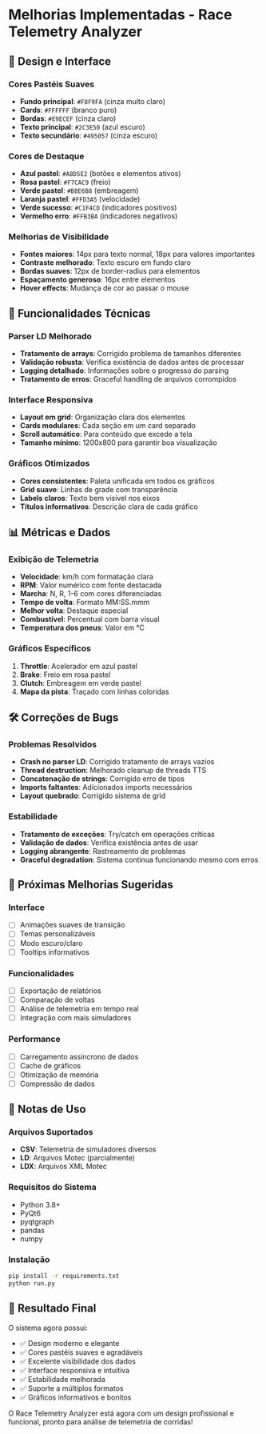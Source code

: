 # Melhorias Implementadas - Race Telemetry Analyzer

## 🎨 Design e Interface

### Cores Pastéis Suaves
- **Fundo principal**: `#F8F9FA` (cinza muito claro)
- **Cards**: `#FFFFFF` (branco puro)
- **Bordas**: `#E9ECEF` (cinza claro)
- **Texto principal**: `#2C3E50` (azul escuro)
- **Texto secundário**: `#495057` (cinza escuro)

### Cores de Destaque
- **Azul pastel**: `#A8D5E2` (botões e elementos ativos)
- **Rosa pastel**: `#F7CAC9` (freio)
- **Verde pastel**: `#B8E6B8` (embreagem)
- **Laranja pastel**: `#FFD3A5` (velocidade)
- **Verde sucesso**: `#C1F4CD` (indicadores positivos)
- **Vermelho erro**: `#FFB3BA` (indicadores negativos)

### Melhorias de Visibilidade
- **Fontes maiores**: 14px para texto normal, 18px para valores importantes
- **Contraste melhorado**: Texto escuro em fundo claro
- **Bordas suaves**: 12px de border-radius para elementos
- **Espaçamento generoso**: 16px entre elementos
- **Hover effects**: Mudança de cor ao passar o mouse

## 🔧 Funcionalidades Técnicas

### Parser LD Melhorado
- **Tratamento de arrays**: Corrigido problema de tamanhos diferentes
- **Validação robusta**: Verifica existência de dados antes de processar
- **Logging detalhado**: Informações sobre o progresso do parsing
- **Tratamento de erros**: Graceful handling de arquivos corrompidos

### Interface Responsiva
- **Layout em grid**: Organização clara dos elementos
- **Cards modulares**: Cada seção em um card separado
- **Scroll automático**: Para conteúdo que excede a tela
- **Tamanho mínimo**: 1200x800 para garantir boa visualização

### Gráficos Otimizados
- **Cores consistentes**: Paleta unificada em todos os gráficos
- **Grid suave**: Linhas de grade com transparência
- **Labels claros**: Texto bem visível nos eixos
- **Títulos informativos**: Descrição clara de cada gráfico

## 📊 Métricas e Dados

### Exibição de Telemetria
- **Velocidade**: km/h com formatação clara
- **RPM**: Valor numérico com fonte destacada
- **Marcha**: N, R, 1-6 com cores diferenciadas
- **Tempo de volta**: Formato MM:SS.mmm
- **Melhor volta**: Destaque especial
- **Combustível**: Percentual com barra visual
- **Temperatura dos pneus**: Valor em °C

### Gráficos Específicos
1. **Throttle**: Acelerador em azul pastel
2. **Brake**: Freio em rosa pastel
3. **Clutch**: Embreagem em verde pastel
4. **Mapa da pista**: Traçado com linhas coloridas

## 🛠️ Correções de Bugs

### Problemas Resolvidos
- **Crash no parser LD**: Corrigido tratamento de arrays vazios
- **Thread destruction**: Melhorado cleanup de threads TTS
- **Concatenação de strings**: Corrigido erro de tipos
- **Imports faltantes**: Adicionados imports necessários
- **Layout quebrado**: Corrigido sistema de grid

### Estabilidade
- **Tratamento de exceções**: Try/catch em operações críticas
- **Validação de dados**: Verifica existência antes de usar
- **Logging abrangente**: Rastreamento de problemas
- **Graceful degradation**: Sistema continua funcionando mesmo com erros

## 🎯 Próximas Melhorias Sugeridas

### Interface
- [ ] Animações suaves de transição
- [ ] Temas personalizáveis
- [ ] Modo escuro/claro
- [ ] Tooltips informativos

### Funcionalidades
- [ ] Exportação de relatórios
- [ ] Comparação de voltas
- [ ] Análise de telemetria em tempo real
- [ ] Integração com mais simuladores

### Performance
- [ ] Carregamento assíncrono de dados
- [ ] Cache de gráficos
- [ ] Otimização de memória
- [ ] Compressão de dados

## 📝 Notas de Uso

### Arquivos Suportados
- **CSV**: Telemetria de simuladores diversos
- **LD**: Arquivos Motec (parcialmente)
- **LDX**: Arquivos XML Motec

### Requisitos do Sistema
- Python 3.8+
- PyQt6
- pyqtgraph
- pandas
- numpy

### Instalação
```bash
pip install -r requirements.txt
python run.py
```

## 🎉 Resultado Final

O sistema agora possui:
- ✅ Design moderno e elegante
- ✅ Cores pastéis suaves e agradáveis
- ✅ Excelente visibilidade dos dados
- ✅ Interface responsiva e intuitiva
- ✅ Estabilidade melhorada
- ✅ Suporte a múltiplos formatos
- ✅ Gráficos informativos e bonitos

O Race Telemetry Analyzer está agora com um design profissional e funcional, pronto para análise de telemetria de corridas!

